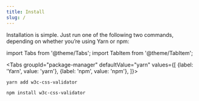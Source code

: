```yaml
---
title: Install
slug: /
---
```


Installation is simple. Just run one of the following two commands, depending on whether you’re using Yarn or npm:

import Tabs from '@theme/Tabs';
import TabItem from '@theme/TabItem';

<Tabs
groupId="package-manager"
defaultValue="yarn"
values={[
{label: 'Yarn', value: 'yarn'},
{label: 'npm', value: 'npm'},
]}>
<TabItem value="yarn">

```bash
yarn add w3c-css-validator
```

</TabItem>
<TabItem value="npm">

```bash
npm install w3c-css-validator
```

</TabItem>
</Tabs>
